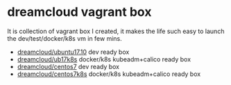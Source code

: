 # dreamcloud vagrant box
It is collection of vagrant box I created, it makes the life such easy to launch the dev/test/docker/k8s vm in few mins.

- [dreamcloud/ubuntu17.10](https://github.com/robertluwang/docker-hands-on-guide/tree/master/dreamcloud-vagrant/ubuntu17.10)  dev ready box 
- [dreamcloud/ub17k8s](https://github.com/robertluwang/docker-hands-on-guide/tree/master/dreamcloud-vagrant/ub17k8s)      docker/k8s kubeadm+calico ready box
- [dreamcloud/centos7](https://github.com/robertluwang/docker-hands-on-guide/tree/master/dreamcloud-vagrant/centos7)  dev ready box 
- [dreamcloud/centos7k8s](https://github.com/robertluwang/docker-hands-on-guide/tree/master/dreamcloud-vagrant/centos7k8s)      docker/k8s kubeadm+calico ready box
